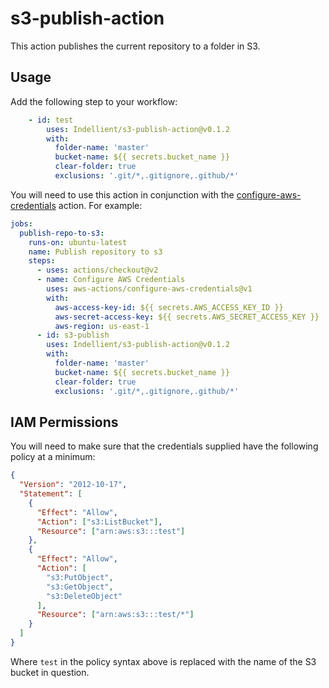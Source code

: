 # s3-publish-action

This action publishes the current repository to a folder in S3.

## Usage

Add the following step to your workflow:

```yaml
    - id: test
        uses: Indellient/s3-publish-action@v0.1.2
        with:
          folder-name: 'master'
          bucket-name: ${{ secrets.bucket_name }}
          clear-folder: true
          exclusions: '.git/*,.gitignore,.github/*'
```

You will need to use this action in conjunction with the [configure-aws-credentials](https://github.com/aws-actions/configure-aws-credentials) action. For example:

```yaml
jobs:
  publish-repo-to-s3:
    runs-on: ubuntu-latest
    name: Publish repository to s3
    steps:
      - uses: actions/checkout@v2
      - name: Configure AWS Credentials
        uses: aws-actions/configure-aws-credentials@v1
        with:
          aws-access-key-id: ${{ secrets.AWS_ACCESS_KEY_ID }}
          aws-secret-access-key: ${{ secrets.AWS_SECRET_ACCESS_KEY }}
          aws-region: us-east-1
      - id: s3-publish 
        uses: Indellient/s3-publish-action@v0.1.2
        with:
          folder-name: 'master'
          bucket-name: ${{ secrets.bucket_name }}
          clear-folder: true
          exclusions: '.git/*,.gitignore,.github/*'
```

## IAM Permissions

You will need to make sure that the credentials supplied have the following policy at a minimum:

```json
{
  "Version": "2012-10-17",
  "Statement": [
    {
      "Effect": "Allow",
      "Action": ["s3:ListBucket"],
      "Resource": ["arn:aws:s3:::test"]
    },
    {
      "Effect": "Allow",
      "Action": [
        "s3:PutObject",
        "s3:GetObject",
        "s3:DeleteObject"
      ],
      "Resource": ["arn:aws:s3:::test/*"]
    }
  ]
}
```

Where `test` in the policy syntax above is replaced with the name of the S3 bucket in question.